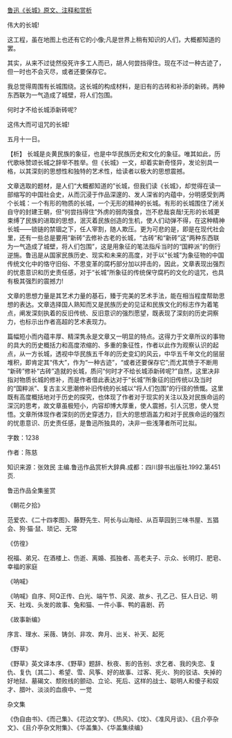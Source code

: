 [鲁迅《长城》原文、注释和赏析](https://www.vrrw.net/wx/9548.html)

伟大的长城!

这工程，虽在地图上也还有它的小像;凡是世界上稍有知识的人们，大概都知道的罢。

其实，从来不过徒然役死许多工人而已，胡人何尝挡得住。现在不过一种古迹了，但一时也不会灭尽，或者还要保存它。

我总觉得周围有长城围绕。这长城的构成材料，是旧有的古砖和补添的新砖。两种东西联为一气造成了城壁，将人们包围。

何时才不给长城添新砖呢?

这伟大而可诅咒的长城!

五月十一日。



【析】 长城是炎黄民族的象征，也是中华民族历史和文化的象征。唯其如此，历代歌咏赞颂长城之辞举不胜举。但《长城》一文，却着实新奇怪异，发论别具一格，以其深刻的思想性和独特的艺术性，给读者以极大的思想震撼。

文章选取的题材，是人们“大概都知道的”长城，但我们读《长城》，却觉得在读一部缩写的中国社会史，从而沉浸于作品深邃的、发人深省的内蕴中，分明感受到两个长城：一个有形的物质的长城，一个无形的精神的长城。有形的长城围住了闭关自守的封建王朝，但“何尝挡得住”外虏的弱肉强食，岂不悲哉哀哉!无形的长城更束缚了民族的进取的思想，泯灭着民族创造的生机，使人们动弹不得，在这种精神长城——锁链的禁锢之下，任人宰割，随人欺压。更为可悲的是，即是在现代社会里，还有一些总是要用“新砖”去修补古老的长城，“古砖”和“新砖”这“两种东西联为一气造成了城壁，将人们包围”，这是用象征的笔法指斥当时的“国粹派”的倒行逆施。鲁迅是从国家民族历史、现实和未来的高度，对于以“长城”为象征物的中国传统文化中的恪守旧俗、不思变革的腐朽部分加以抨击的，因此，文章表现出强烈的忧患意识和历史责任感，对于“长城”所象征的传统保守腐朽的文化的诅咒，也具有极其强烈的震撼力!

文章的思想力量是其艺术力量的基石，臻于完美的艺术手法，能在相当程度帮助思想的表达。文章选择国人熟知而又是民族历史的见证和民族文化的标志作为着笔点，阐发深刻执着的反旧传统、反旧意识的强烈愿望，既表现了深刻的历史洞察力，也标示出作者高超的艺术表现力。

篇幅短小而内蕴丰厚、精深隽永是文章又一明显的特点。这得力于文章所议的事物的具大的历史概括力和高度浓缩的、多重的象征性，作者以此作为观察认识的起点，从一方长城，透视中华民族五千年的历史变幻的风云，中华五千年文化的层层堆积，即肯定其“伟大”，作为“一种古迹”，“或者还要保存它”;而尤其愤于不断用 “新砖”修补“古砖”造就的长城，质问“何时才不给长城添新砖呢?”自然，这里决非指对物质长城的修补，而是作者借此表达对于“长城”所象征的旧传统以及当时的“国粹派”、复古主义思潮修补旧传统的长城以“将人们包围”的行径的愤慨。这里既有高度概括地对于历史的探究，也体现了作者对于现实的关注以及对民族命运的深沉的思考，故文章虽极短小，内容却博大厚重，使人震撼，引人沉思，使人觉悟。文章所体现作者深刻的历史穿透力，巨大的思想涵盖力和对于民族命运的强烈的忧患意识、历史责任感，是鲁迅所独具的，决非一些浅薄者所可比拟。

字数：1238

作者：陈慈

知识来源：张效民 主编.鲁迅作品赏析大辞典.成都：四川辞书出版社.1992.第451页.

鲁迅作品全集鉴赏

《朝花夕拾》

范爱农、《二十四孝图》、藤野先生、阿长与山海经、从百草园到三味书屋、五猖会、狗·猫·鼠、琐记、无常

《仿徨》

祝福、弟兄、在酒楼上、伤逝、离婚、孤独者、高老夫子、示众、长明灯、肥皂、幸福的家庭

《呐喊》

《呐喊》自序、阿Q正传、白光、端午节、风波、故乡、孔乙己、狂人日记、明天、社戏、头发的故事、兔和猫、一件小事、鸭的喜剧、药

《故事新编》

序言、理水、采薇、铸剑、非攻、奔月、出关、补天、起死

《野草》

《野草》英文译本序、《野草》题辞、秋夜、影的告别、求乞者、我的失恋、复仇、复仇〔其二〕、希望、雪、风筝、好的故事、过客、死火、狗的驳诘、失掉的好地狱、墓碣文、颓败线的颤动、立论、死后、这样的战士、聪明人和傻子和奴才、腊叶、淡淡的血痕中、一觉

杂文集

《伪自由书》、《而己集》、《花边文学》、《热风》、《坟》、《准风月谈》、《且介亭杂文》、《且介亭杂文附集》、《华盖集》、《华盖集续编》

